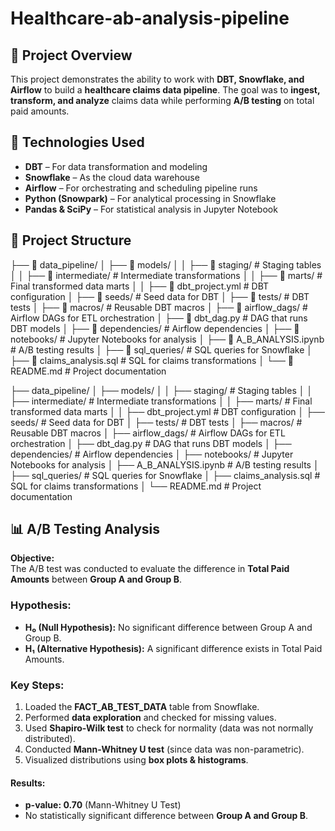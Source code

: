 # Healthcare-ab-analysis-pipeline

## 📌 Project Overview
This project demonstrates the ability to work with **DBT, Snowflake, and Airflow** to build a **healthcare claims data pipeline**. The goal was to **ingest, transform, and analyze** claims data while performing **A/B testing** on total paid amounts.

## 🚀 Technologies Used
- **DBT** – For data transformation and modeling
- **Snowflake** – As the cloud data warehouse
- **Airflow** – For orchestrating and scheduling pipeline runs
- **Python (Snowpark)** – For analytical processing in Snowflake
- **Pandas & SciPy** – For statistical analysis in Jupyter Notebook

## 📂 Project Structure
├── 📂 data_pipeline/
│   ├── 📂 models/
│   │   ├── 📂 staging/              # Staging tables
│   │   ├── 📂 intermediate/         # Intermediate transformations
│   │   ├── 📂 marts/                # Final transformed data marts
│   │   ├── 📄 dbt_project.yml       # DBT configuration
│   ├── 📂 seeds/                    # Seed data for DBT
│   ├── 📂 tests/                    # DBT tests
│   ├── 📂 macros/                   # Reusable DBT macros
│
├── 📂 airflow_dags/                  # Airflow DAGs for ETL orchestration
│   ├── 📄 dbt_dag.py                 # DAG that runs DBT models
│   ├── 📂 dependencies/              # Airflow dependencies
│
├── 📂 notebooks/                     # Jupyter Notebooks for analysis
│   ├── 📄 A_B_ANALYSIS.ipynb          # A/B testing results
│
├── 📂 sql_queries/                   # SQL queries for Snowflake
│   ├── 📄 claims_analysis.sql        # SQL for claims transformations
│
└── 📄 README.md                      # Project documentation                        

├── data_pipeline/
│   ├── models/
│   │   ├── staging/             # Staging tables
│   │   ├── intermediate/        # Intermediate transformations
│   │   ├── marts/               # Final transformed data marts
│   │   ├── dbt_project.yml      # DBT configuration
│   ├── seeds/                   # Seed data for DBT
│   ├── tests/                   # DBT tests
│   ├── macros/                   # Reusable DBT macros
│
├── airflow_dags/                # Airflow DAGs for ETL orchestration
│   ├── dbt_dag.py               # DAG that runs DBT models
│   ├── dependencies/            # Airflow dependencies
│
├── notebooks/                   # Jupyter Notebooks for analysis
│   ├── A_B_ANALYSIS.ipynb       # A/B testing results
│
├── sql_queries/                 # SQL queries for Snowflake
│   ├── claims_analysis.sql      # SQL for claims transformations
│
└── README.md                    # Project documentation

## 📊 A/B Testing Analysis
**Objective:**  
The A/B test was conducted to evaluate the difference in **Total Paid Amounts** between **Group A and Group B**.

### Hypothesis:
- **H₀ (Null Hypothesis):** No significant difference between Group A and Group B.
- **H₁ (Alternative Hypothesis):** A significant difference exists in Total Paid Amounts.

### Key Steps:
1. Loaded the **FACT_AB_TEST_DATA** table from Snowflake.
2. Performed **data exploration** and checked for missing values.
3. Used **Shapiro-Wilk test** to check for normality (data was not normally distributed).
4. Conducted **Mann-Whitney U test** (since data was non-parametric).
5. Visualized distributions using **box plots & histograms**.

#### **Results:**
- **p-value: 0.70** (Mann-Whitney U Test)
- No statistically significant difference between **Group A and Group B**.
